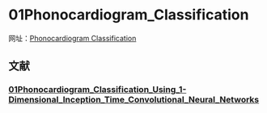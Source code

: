 # 01Phonocardiogram_Classification

网址：[Phonocardiogram Classification](https://paperswithcode.com/task/phonocardiogram-classification)

## 文献

### [01Phonocardiogram_Classification_Using_1-Dimensional_Inception_Time_Convolutional_Neural_Networks]()